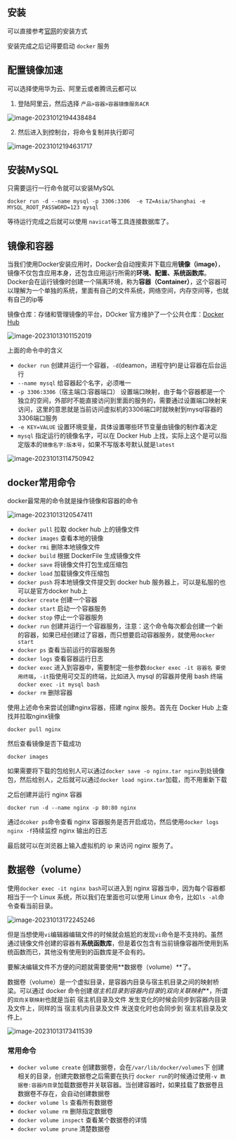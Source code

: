 ## 安装

可以直接参考[官网](https://docs.docker.com/engine/install/centos/)的安装方式

安装完成之后记得要启动 `docker` 服务

## 配置镜像加速

可以选择使用华为云、阿里云或者腾讯云都可以

1. 登陆阿里云，然后选择 `产品>容器>容器镜像服务ACR`

![image-20231012194438484](docker/image-20231012194438484.png)

2. 然后进入到控制台，将命令复制并执行即可

![image-20231012194631717](docker/image-20231012194631717.png)

## 安装MySQL

只需要运行一行命令就可以安装MySQL

```shell
docker run -d --name mysql -p 3306:3306  -e TZ=Asia/Shanghai -e MYSQL_ROOT_PASSWORD=123 mysql
```

等待运行完成之后就可以使用 `navicat`等工具连接数据库了。

## 镜像和容器

当我们使用Docker安装应用时，Docker会自动搜索并下载应用**镜像（image）**，镜像不仅包含应用本身，还包含应用运行所需的**环境、配置、系统函数库**。Docker会在运行镜像时创建一个隔离环境，称为**容器（Container）**，这个容器可以理解为一个单独的系统，里面有自己的文件系统，网络空间，内存空间等，也就有自己的ip等

镜像仓库：存储和管理镜像的平台，DOcker 官方维护了一个公共仓库：[Docker Hub](https://hub.docker.com)

![image-20231013101152019](docker/image-20231013101152019.png)



上面的命令中的含义

+ `docker run` 创建并运行一个容器，`-d`(deamon，进程守护)是让容器在后台运行
+ `--name mysql` 给容器起个名字，必须唯一
+ `-p 3306:3306`（宿主端口:容器端口） 设置端口映射，由于每个容器都是一个独立的空间，外部时不能直接访问到里面的服务的，需要通过设置端口映射来访问，这里的意思就是当前访问虚拟机的3306端口时就映射到mysql容器的3306端口服务
+ `-e KEY=VALUE` 设置环境变量，具体设置哪些环节变量由镜像的制作着决定
+ `mysql` 指定运行的镜像名字，可以在 Docker Hub 上找，实际上这个是可以指定版本的`镜像名字:版本号`，如果不写版本号默认就是`latest`

![image-20231013114750942](docker/image-20231013114750942.png)



## docker常用命令

docker最常用的命令就是操作镜像和容器的命令

![image-20231013120547411](docker/image-20231013120547411.png)

+ `docker pull` 拉取 docker hub 上的镜像文件
+ `docker images` 查看本地的镜像
+ `docker rmi` 删除本地镜像文件
+ `docker build` 根据 DockerFile 生成镜像文件
+ `docker save` 将镜像文件打包生成压缩包
+ `docker load` 加载镜像文件压缩包
+ `docker push`  将本地镜像文件提交到 docker hub 服务器上，可以是私服的也可以是官方docker hub上
+ `docker create` 创建一个容器
+ `docker start` 启动一个容器服务
+ `docker stop` 停止一个容器服务
+ `docker run` 创建并运行一个容器服务，注意：这个命令每次都会创建一个新的容器，如果已经创建过了容器，而只想要启动容器服务，就使用`docker start`
+ `docker ps` 查看当前运行的容器服务
+ `docker logs` 查看容器运行日志
+ `docker exec` 进入到容器中，需要制定一些参数`docker exec -it 容器名 要使用终端`，`-it`指使用可交互的终端，比如进入 mysql 的容器并使用 bash 终端`docker exec -it mysql bash`
+ `docker rm` 删除容器

使用上述命令来尝试创建nginx容器，搭建 nginx 服务。首先在 Docker Hub 上查找并拉取nginx镜像

```shell
docker pull nginx
```

然后查看镜像是否下载成功

```shell
docker images
```

如果需要将下载的包给别人可以通过`docker save -o nginx.tar nginx`到处镜像包，然后给别人，之后就可以通过`docker load nginx.tar`加载，而不用重新下载

之后创建并运行 nginx 容器

```shell
docker run -d --name nginx -p 80:80 nginx
```

通过`dcoker ps`命令查看 nginx 容器服务是否开启成功，然后使用`docker logs nginx -f`持续监控 nginx 输出的日志

最后就可以在浏览器上输入虚拟机的 ip 来访问 nginx 服务了。



## 数据卷（volume）

使用`docker exec -it nginx bash`可以进入到 nginx 容器当中，因为每个容器都相当于一个 Linux 系统，所以我们在里面也可以使用 Linux 命令，比如`ls -al`命令查看当前目录。

![image-20231013172245246](docker/image-20231013172245246.png)

但是当想使用`vi`编辑器编辑文件的时候就会尴尬的发现`vi`命令是不支持的。虽然通过镜像文件创建的容器有**系统函数库**，但是着仅包含有当前镜像容器所使用到系统函数而已，其他没有使用到的函数库是不会有的。

要解决编辑文件不方便的问题就需要使用**数据卷（volume）**了。

数据卷（volume）是一个虚拟目录，是容器内目录与宿主机目录之间的映射桥梁。可以通过 docker 命令创建***宿主机目录*到*容器内目录*的*双向关联映射***，所谓的`双向关联映射`也就是当前 宿主机目录及文件 发生变化的时候会同步到容器内目录及文件上，同样的当 宿主机内目录及文件 发送变化时也会同步到 宿主机目录及文件上。



![image-20231013173411539](docker/image-20231013173411539.png)

### 常用命令

+ `docker volume create`  创建数据卷，会在`/var/lib/docker/volumes`下 创建相关的目录，创建完数据卷之后需要在执行 `docker run`的时候通过使用`-v 数据卷:容器内目录`加载数据卷并关联容器。当创建容器时，如果挂载了数据卷且数据卷不存在，会自动创建数据卷
+ `docker volume ls` 查看所有数据卷
+ `docker volume rm` 删除指定数据卷
+ `docker volume inspect` 查看某个数据卷的详情
+ `docker volume prune` 清楚数据卷
